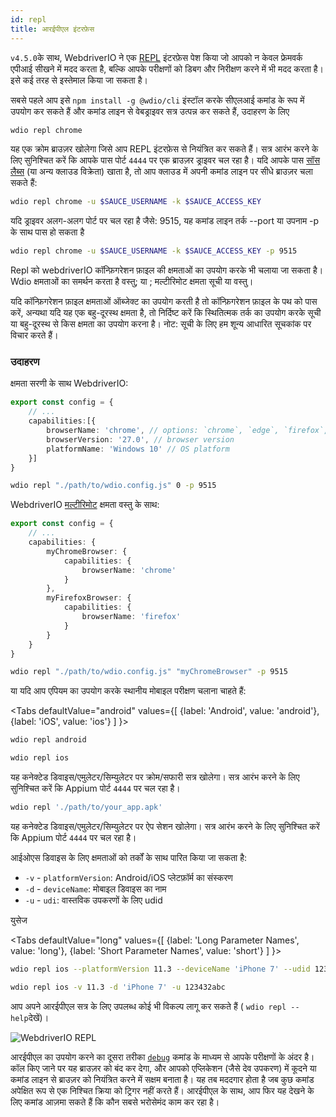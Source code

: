 ```yaml
---
id: repl
title: आरईपीएल इंटरफ़ेस
---
```


`v4.5.0`के साथ, WebdriverIO ने एक [REPL](https://en.wikipedia.org/wiki/Read%E2%80%93eval%E2%80%93print_loop) इंटरफ़ेस पेश किया जो आपको न केवल फ्रेमवर्क एपीआई सीखने में मदद करता है, बल्कि आपके परीक्षणों को डिबग और निरीक्षण करने में भी मदद करता है। इसे कई तरह से इस्तेमाल किया जा सकता है।

सबसे पहले आप इसे `npm install -g @wdio/cli` इंस्टॉल करके सीएलआई कमांड के रूप में उपयोग कर सकते हैं और कमांड लाइन से वेबड्राइवर सत्र उत्पन्न कर सकते हैं, उदाहरण के लिए

```sh
wdio repl chrome
```

यह एक क्रोम ब्राउज़र खोलेगा जिसे आप REPL इंटरफ़ेस से नियंत्रित कर सकते हैं। सत्र आरंभ करने के लिए सुनिश्चित करें कि आपके पास पोर्ट `4444` पर एक ब्राउज़र ड्राइवर चल रहा है। यदि आपके पास [सॉस लैब्स](https://saucelabs.com) (या अन्य क्लाउड विक्रेता) खाता है, तो आप क्लाउड में अपनी कमांड लाइन पर सीधे ब्राउज़र चला सकते हैं:

```sh
wdio repl chrome -u $SAUCE_USERNAME -k $SAUCE_ACCESS_KEY
```

यदि ड्राइवर अलग-अलग पोर्ट पर चल रहा है जैसे: 9515, यह कमांड लाइन तर्क --port या उपनाम -p के साथ पास हो सकता है

```sh
wdio repl chrome -u $SAUCE_USERNAME -k $SAUCE_ACCESS_KEY -p 9515
```

Repl को webdriverIO कॉन्फ़िगरेशन फ़ाइल की क्षमताओं का उपयोग करके भी चलाया जा सकता है। Wdio क्षमताओं का समर्थन करता है वस्तु; या ; मल्टीरिमोट क्षमता सूची या वस्तु।

यदि कॉन्फ़िगरेशन फ़ाइल क्षमताओं ऑब्जेक्ट का उपयोग करती है तो कॉन्फ़िगरेशन फ़ाइल के पथ को पास करें, अन्यथा यदि यह एक बहु-दूरस्थ क्षमता है, तो निर्दिष्ट करें कि स्थितित्मक तर्क का उपयोग करके सूची या बहु-दूरस्थ से किस क्षमता का उपयोग करना है। नोट: सूची के लिए हम शून्य आधारित सूचकांक पर विचार करते हैं।

### उदाहरण

क्षमता सरणी के साथ WebdriverIO:

```ts title="wdio.conf.ts example"
export const config = {
    // ...
    capabilities:[{
        browserName: 'chrome', // options: `chrome`, `edge`, `firefox`, `safari`
        browserVersion: '27.0', // browser version
        platformName: 'Windows 10' // OS platform
    }]
}
```

```sh
wdio repl "./path/to/wdio.config.js" 0 -p 9515
```

WebdriverIO [मल्टीरिमोट](https://webdriver.io/docs/multiremote/) क्षमता वस्तु के साथ:

```ts title="wdio.conf.ts example"
export const config = {
    // ...
    capabilities: {
        myChromeBrowser: {
            capabilities: {
                browserName: 'chrome'
            }
        },
        myFirefoxBrowser: {
            capabilities: {
                browserName: 'firefox'
            }
        }
    }
}
```

```sh
wdio repl "./path/to/wdio.config.js" "myChromeBrowser" -p 9515
```

या यदि आप एपियम का उपयोग करके स्थानीय मोबाइल परीक्षण चलाना चाहते हैं:

<Tabs
  defaultValue="android"
  values={[
    {label: 'Android', value: 'android'},
 {label: 'iOS', value: 'ios'}
 ]
}>
<TabItem value="android">

```sh
wdio repl android
```

</TabItem>
<TabItem value="ios">

```sh
wdio repl ios
```

</TabItem>
</Tabs>

यह कनेक्टेड डिवाइस/एमुलेटर/सिम्युलेटर पर क्रोम/सफारी सत्र खोलेगा। सत्र आरंभ करने के लिए सुनिश्चित करें कि Appium पोर्ट `4444` पर चल रहा है।

```sh
wdio repl './path/to/your_app.apk'
```

यह कनेक्टेड डिवाइस/एमुलेटर/सिम्युलेटर पर ऐप सेशन खोलेगा। सत्र आरंभ करने के लिए सुनिश्चित करें कि Appium पोर्ट `4444` पर चल रहा है।

आईओएस डिवाइस के लिए क्षमताओं को तर्कों के साथ पारित किया जा सकता है:

* `-v`      - `platformVersion`: Android/iOS प्लेटफ़ॉर्म का संस्करण
* `-d`      - `deviceName`: मोबाइल डिवाइस का नाम
* `-u`      - `udi`: वास्तविक उपकरणों के लिए udid

युसेज

<Tabs
  defaultValue="long"
  values={[
    {label: 'Long Parameter Names', value: 'long'},
 {label: 'Short Parameter Names', value: 'short'}
 ]
}>
<TabItem value="long">

```sh
wdio repl ios --platformVersion 11.3 --deviceName 'iPhone 7' --udid 123432abc
```

</TabItem>
<TabItem value="short">

```sh
wdio repl ios -v 11.3 -d 'iPhone 7' -u 123432abc
```

</TabItem>
</Tabs>

आप अपने आरईपीएल सत्र के लिए उपलब्ध कोई भी विकल्प लागू कर सकते हैं ( `wdio repl --help`देखें)।

![WebdriverIO REPL](https://webdriver.io/img/repl.gif)

आरईपीएल का उपयोग करने का दूसरा तरीका [`debug`](/docs/api/browser/debug) कमांड के माध्यम से आपके परीक्षणों के अंदर है। कॉल किए जाने पर यह ब्राउज़र को बंद कर देगा, और आपको एप्लिकेशन (जैसे देव उपकरण) में कूदने या कमांड लाइन से ब्राउज़र को नियंत्रित करने में सक्षम बनाता है। यह तब मददगार होता है जब कुछ कमांड अपेक्षित रूप से एक निश्चित क्रिया को ट्रिगर नहीं करते हैं। आरईपीएल के साथ, आप फिर यह देखने के लिए कमांड आज़मा सकते हैं कि कौन सबसे भरोसेमंद काम कर रहा है।
